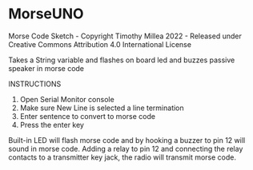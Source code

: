 # MorseUNO

Morse Code Sketch - Copyright Timothy Millea 2022 - Released under Creative Commons Attribution 4.0 International License

Takes a String variable and flashes on board led and buzzes passive speaker in morse code

INSTRUCTIONS
1. Open Serial Monitor console
2. Make sure New Line is selected a line termination
3. Enter sentence to convert to morse code
4. Press the enter key

Built-in LED will flash morse code and by hooking a buzzer to pin 12 will sound in morse code.
Adding a relay to pin 12 and connecting the relay contacts to a transmitter key jack, the radio will transmit morse code.


